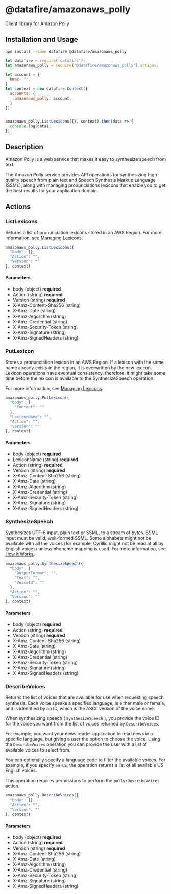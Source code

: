 # @datafire/amazonaws_polly

Client library for Amazon Polly

## Installation and Usage
```bash
npm install --save datafire @datafire/amazonaws_polly
```

```js
let datafire = require('datafire');
let amazonaws_polly = require('@datafire/amazonaws_polly').actions;

let account = {
  hmac: "",
}
let context = new datafire.Context({
  accounts: {
    amazonaws_polly: account,
  }
})


amazonaws_polly.ListLexicons({}, context).then(data => {
  console.log(data);
})
```

## Description
<p>Amazon Polly is a web service that makes it easy to synthesize speech from text.</p> <p>The Amazon Polly service provides API operations for synthesizing high-quality speech from plain text and Speech Synthesis Markup Language (SSML), along with managing pronunciations lexicons that enable you to get the best results for your application domain.</p>

## Actions
### ListLexicons
Returns a list of pronunciation lexicons stored in an AWS Region. For more information, see <a href="http://docs.aws.amazon.com/polly/latest/dg/managing-lexicons.html">Managing Lexicons</a>.


```js
amazonaws_polly.ListLexicons({
  "body": {},
  "Action": "",
  "Version": ""
}, context)
```

#### Parameters
* body (object) **required**
* Action (string) **required**
* Version (string) **required**
* X-Amz-Content-Sha256 (string)
* X-Amz-Date (string)
* X-Amz-Algorithm (string)
* X-Amz-Credential (string)
* X-Amz-Security-Token (string)
* X-Amz-Signature (string)
* X-Amz-SignedHeaders (string)

### PutLexicon
<p>Stores a pronunciation lexicon in an AWS Region. If a lexicon with the same name already exists in the region, it is overwritten by the new lexicon. Lexicon operations have eventual consistency, therefore, it might take some time before the lexicon is available to the SynthesizeSpeech operation.</p> <p>For more information, see <a href="http://docs.aws.amazon.com/polly/latest/dg/managing-lexicons.html">Managing Lexicons</a>.</p>


```js
amazonaws_polly.PutLexicon({
  "body": {
    "Content": ""
  },
  "LexiconName": "",
  "Action": "",
  "Version": ""
}, context)
```

#### Parameters
* body (object) **required**
* LexiconName (string) **required**
* Action (string) **required**
* Version (string) **required**
* X-Amz-Content-Sha256 (string)
* X-Amz-Date (string)
* X-Amz-Algorithm (string)
* X-Amz-Credential (string)
* X-Amz-Security-Token (string)
* X-Amz-Signature (string)
* X-Amz-SignedHeaders (string)

### SynthesizeSpeech
Synthesizes UTF-8 input, plain text or SSML, to a stream of bytes. SSML input must be valid, well-formed SSML. Some alphabets might not be available with all the voices (for example, Cyrillic might not be read at all by English voices) unless phoneme mapping is used. For more information, see <a href="http://docs.aws.amazon.com/polly/latest/dg/how-text-to-speech-works.html">How it Works</a>.


```js
amazonaws_polly.SynthesizeSpeech({
  "body": {
    "OutputFormat": "",
    "Text": "",
    "VoiceId": ""
  },
  "Action": "",
  "Version": ""
}, context)
```

#### Parameters
* body (object) **required**
* Action (string) **required**
* Version (string) **required**
* X-Amz-Content-Sha256 (string)
* X-Amz-Date (string)
* X-Amz-Algorithm (string)
* X-Amz-Credential (string)
* X-Amz-Security-Token (string)
* X-Amz-Signature (string)
* X-Amz-SignedHeaders (string)

### DescribeVoices
<p>Returns the list of voices that are available for use when requesting speech synthesis. Each voice speaks a specified language, is either male or female, and is identified by an ID, which is the ASCII version of the voice name. </p> <p>When synthesizing speech ( <code>SynthesizeSpeech</code> ), you provide the voice ID for the voice you want from the list of voices returned by <code>DescribeVoices</code>.</p> <p>For example, you want your news reader application to read news in a specific language, but giving a user the option to choose the voice. Using the <code>DescribeVoices</code> operation you can provide the user with a list of available voices to select from.</p> <p> You can optionally specify a language code to filter the available voices. For example, if you specify <code>en-US</code>, the operation returns a list of all available US English voices. </p> <p>This operation requires permissions to perform the <code>polly:DescribeVoices</code> action.</p>


```js
amazonaws_polly.DescribeVoices({
  "body": {},
  "Action": "",
  "Version": ""
}, context)
```

#### Parameters
* body (object) **required**
* Action (string) **required**
* Version (string) **required**
* X-Amz-Content-Sha256 (string)
* X-Amz-Date (string)
* X-Amz-Algorithm (string)
* X-Amz-Credential (string)
* X-Amz-Security-Token (string)
* X-Amz-Signature (string)
* X-Amz-SignedHeaders (string)

